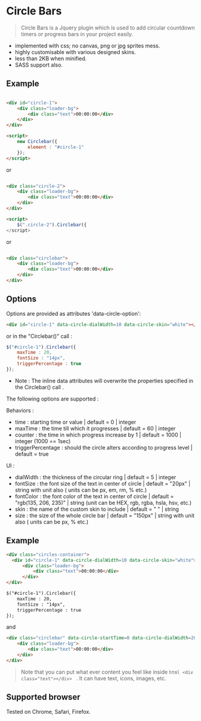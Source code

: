 Circle Bars
=============
>Circle Bars is a Jquery plugin which is used to add circular countdown timers or progress bars in your project easily.

- implemented with css; no canvas, png or jpg sprites mess.
- highly customisable with various designed skins.
- less than 2KB when minified.
- SASS support also.

Example
-------

```html

<div id="circle-1">
    <div class="loader-bg">
        <div class="text">00:00:00</div>
    </div>
</div>

<script>
    new Circlebar({
        element : "#circle-1"
    });
</script>
```
or

```html

<div class="circle-2">
    <div class="loader-bg">
        <div class="text">00:00:00</div>
    </div>
</div>

<script>
    $(".circle-2").Circlebar({
</script>
```
or
```html

<div class="circlebar">
    <div class="loader-bg">
        <div class="text">00:00:00</div>
    </div>
</div>
```

Options
-------

Options are provided as attributes 'data-circle-option':

```html
<div id="circle-1" data-circle-dialWidth=10 data-circle-skin="white"></div>
```

 or in the "Circlebar()" call :

```javascript
$("#circle-1").Circlebar({
    maxTime : 20,
    fontSize : "14px",
    triggerPercentage : true
});
```
- Note : The inline data attributes will overwrite the properties specified in the Circlebar() call .

The following options are supported :

Behaviors :
* time : starting time or value | default = 0 | integer 
* maxTime : the time till which it progresses | default = 60 | integer
* counter : the time in which progress increase by 1 | default = 1000 | integer (1000 == 1sec)
* triggerPercentage : should the circle alters according to progress level | default = true

UI :

* dialWidth : the thickness of the circular ring | default = 5 | integer
* fontSize : the font size of the text in center of circle | default = "20px" | string with unit also ( units can be px, em, rm, % etc.)
* fontColor : the font color of the text in center of circle | default = "rgb(135, 206, 235)" | string (unit can be HEX, rgb, rgba, hsla, hsv, etc.)
* skin : the name of the custom skin to include | default = " " | string
* size : the size of the whole circle bar | default = "150px" | string with unit also ( units can be px, % etc.)

Example
-------

```html
<div class="circles-container">
  <div id="circle-1" data-circle-dialWidth=10 data-circle-skin="white">
      <div class="loader-bg">
          <div class="text">00:00:00</div>
      </div>
</div>

$("#circle-1").Circlebar({
    maxTime : 20,
    fontSize : "14px",
    triggerPercentage : true
});
```
and 

```html
<div class="circlebar" data-circle-startTime=0 data-circle-dialWidth=20 data-circle-size="250px">
    <div class="loader-bg">
        <div class="text">00:00:00</div>
    </div>
</div>
```


> Note that you can put what ever content you feel like inside `html <div class="text"></div> ` .
It can have text, icons, images, etc. 

Supported browser
-------

Tested on Chrome, Safari, Firefox.

